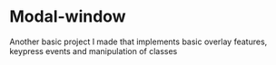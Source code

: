 # Modal-window
Another basic project I made that implements basic overlay features, keypress events and manipulation of classes
